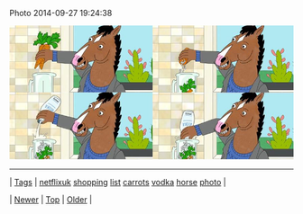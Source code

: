 <!--
title: Photo 2014-09-27 19
date: 2020-06-28T15:27:00.386Z
tags: netflixuk, shopping, list, carrots, vodka, horse, photo
-->


Photo 2014-09-27 19:24:38

![](98569771349-0.png)

<!--BOTTOM-POST-NAVIGATION-->
---

| [Tags](tags.md) | [netflixuk](tag-netflixuk.md) [shopping](tag-shopping.md) [list](tag-list.md) [carrots](tag-carrots.md) [vodka](tag-vodka.md) [horse](tag-horse.md) [photo](tag-photo.md) |

| [Newer](98375302604.md) | [Top](index.md) | [Older](98579053149.md) |